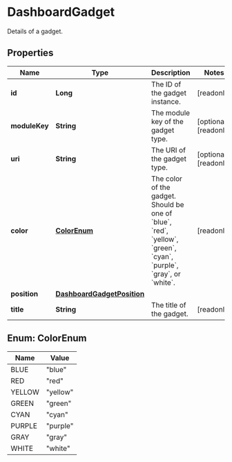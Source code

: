

# DashboardGadget

Details of a gadget.

## Properties

| Name | Type | Description | Notes |
|------------ | ------------- | ------------- | -------------|
|**id** | **Long** | The ID of the gadget instance. |  [readonly] |
|**moduleKey** | **String** | The module key of the gadget type. |  [optional] [readonly] |
|**uri** | **String** | The URI of the gadget type. |  [optional] [readonly] |
|**color** | [**ColorEnum**](#ColorEnum) | The color of the gadget. Should be one of &#x60;blue&#x60;, &#x60;red&#x60;, &#x60;yellow&#x60;, &#x60;green&#x60;, &#x60;cyan&#x60;, &#x60;purple&#x60;, &#x60;gray&#x60;, or &#x60;white&#x60;. |  [readonly] |
|**position** | [**DashboardGadgetPosition**](DashboardGadgetPosition.md) |  |  |
|**title** | **String** | The title of the gadget. |  [readonly] |



## Enum: ColorEnum

| Name | Value |
|---- | -----|
| BLUE | &quot;blue&quot; |
| RED | &quot;red&quot; |
| YELLOW | &quot;yellow&quot; |
| GREEN | &quot;green&quot; |
| CYAN | &quot;cyan&quot; |
| PURPLE | &quot;purple&quot; |
| GRAY | &quot;gray&quot; |
| WHITE | &quot;white&quot; |



